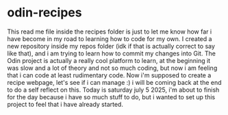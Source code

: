 # odin-recipes

This read me file inside the recipes folder is just to let me know how far i have become in my road to learning how to code for my own. 
I created a new repository inside my repos folder (idk if that is actually correct to say like that), and i am trying to learn how to commit my changes into Git. 
The Odin project is actually a really cool platform to learn, at the beginning it was slow and a lot of theory and not so much coding, but now i am feeling that i can code at least rudimentary code.
Now i'm supposed to create a recipe webpage, let's see if i can manage :) i will be coming back at the end to do a self reflect on this. Today is saturday july 5 2025, i'm about to finish for the day because i have so much stuff to do, but i wanted to set up this project to feel that i have already started.